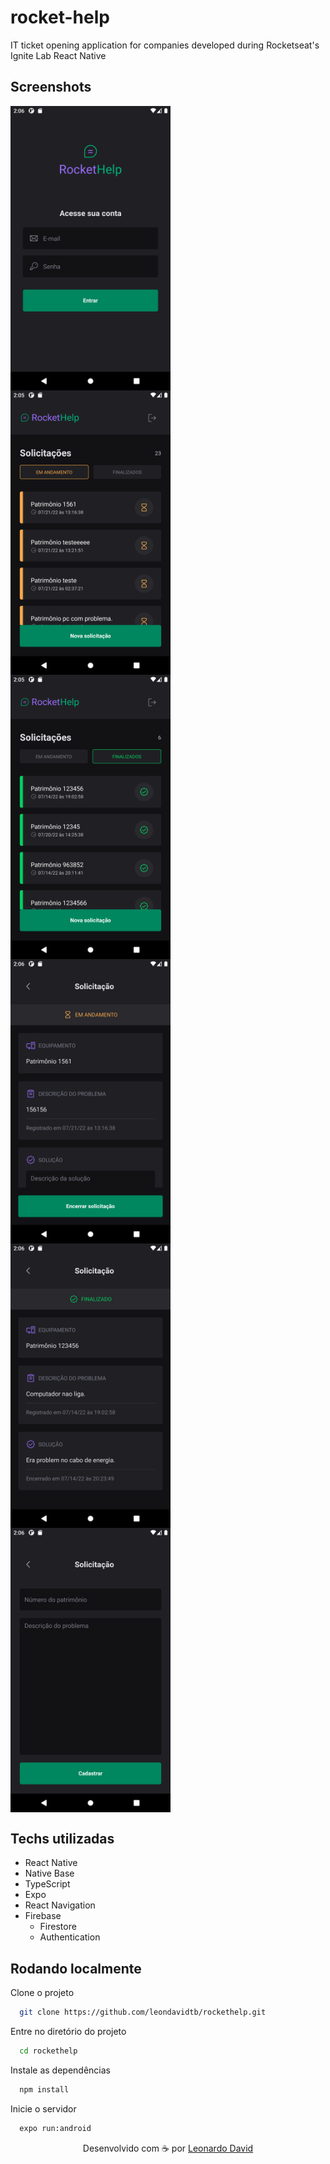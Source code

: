 # rocket-help
IT ticket opening application for companies developed during Rocketseat's Ignite Lab React Native

## Screenshots

<div style="display: grid">
  <img src="/src/assets/login.png" width="256px"/> 
  <img src="/src/assets/in-progress.png" width="256px"/> 
  <img src="/src/assets/closed.png" width="256px"/> 
  <img src="/src/assets/in-progress-details.png" width="256px"/> 
  <img src="/src/assets/closed-details.png" width="256px"/> 
  <img src="/src/assets/new.png" width="256px"/> 
</div>

## Techs utilizadas

- React Native
- Native Base
- TypeScript
- Expo
- React Navigation
- Firebase
  - Firestore
  - Authentication

## Rodando localmente

Clone o projeto

```bash
  git clone https://github.com/leondavidtb/rockethelp.git
```

Entre no diretório do projeto

```bash
  cd rockethelp
```

Instale as dependências

```bash
  npm install
```

Inicie o servidor

```bash
  expo run:android
```

<p align="center">Desenvolvido com ☕ por <a href="https://github.com/leondavidtb">Leonardo David </a>
